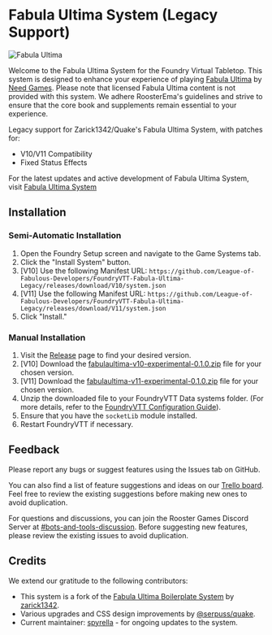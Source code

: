 # Fabula Ultima System (Legacy Support)

![Fabula Ultima](https://www.needgames.it/wp-content/uploads/2021/06/fu-sitecover.jpg)

Welcome to the Fabula Ultima System for the Foundry Virtual Tabletop. This system is designed to enhance your experience of playing [Fabula Ultima](https://www.needgames.it/fabula-ultima-en/) by [Need Games](https://www.needgames.it/). Please note that licensed Fabula Ultima content is not provided with this system. We adhere RoosterEma's guidelines and strive to ensure that the core book and supplements remain essential to your experience.

Legacy support for Zarick1342/Quake's Fabula Ultima System, with patches for:

- V10/V11 Compatibility
- Fixed Status Effects

For the latest updates and active development of Fabula Ultima System, visit [Fabula Ultima System](https://github.com/League-of-Fabulous-Developers/FoundryVTT-Fabula-Ultima-Experimental)
## Installation

### Semi-Automatic Installation
1. Open the Foundry Setup screen and navigate to the Game Systems tab.
2. Click the "Install System" button.
3. [V10] Use the following Manifest URL: ```https://github.com/League-of-Fabulous-Developers/FoundryVTT-Fabula-Ultima-Legacy/releases/download/V10/system.json```
4. [V11] Use the following Manifest URL: ```https://github.com/League-of-Fabulous-Developers/FoundryVTT-Fabula-Ultima-Legacy/releases/download/V11/system.json```
5. Click "Install."

### Manual Installation
1. Visit the [Release](https://github.com/League-of-Fabulous-Developers/FoundryVTT-Fabula-Ultima-Legacy/releases) page to find your desired version.
2. [V10] Download the [fabulaultima-v10-experimental-0.1.0.zip](https://github.com/League-of-Fabulous-Developers/FoundryVTT-Fabula-Ultima-Legacy/releases/download/V10/fabulaultima-v10-0.1.0.zip) file for your chosen version.
3. [V11] Download the [fabulaultima-v11-experimental-0.1.0.zip](https://github.com/League-of-Fabulous-Developers/FoundryVTT-Fabula-Ultima-Legacy/releases/download/V11/fabulaultima-v11-0.1.0.zip) file for your chosen version.
4. Unzip the downloaded file to your FoundryVTT Data systems folder. (For more details, refer to the [FoundryVTT Configuration Guide](https://foundryvtt.com/article/configuration/#where-user-data)).
5. Ensure that you have the `socketLib` module installed.
6. Restart FoundryVTT if necessary.

## Feedback

Please report any bugs or suggest features using the Issues tab on GitHub.

You can also find a list of feature suggestions and ideas on our [Trello board](https://trello.com/b/VEa8VQHc/fabula-ultima-boilerplate-system). Feel free to review the existing suggestions before making new ones to avoid duplication.

For questions and discussions, you can join the Rooster Games Discord Server at [#bots-and-tools-discussion](https://discord.com/channels/447159961491865610/1034111889740943470). Before suggesting new features, please review the existing issues to avoid duplication.

## Credits

We extend our gratitude to the following contributors:
- This system is a fork of the [Fabula Ultima Boilerplate System](https://github.com/zarick1342/fabula-ultima-system) by [zarick1342](https://github.com/zarick1342/).
- Various upgrades and CSS design improvements by [@serpuss/quake](https://github.com/serpuss).
- Current maintainer: [spyrella](https://github.com/spyrella) - for ongoing updates to the system.
